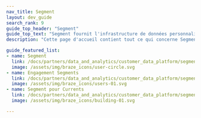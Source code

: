 ```yaml
---
nav_title: Segment
layout: dev_guide
search_rank: 9
guide_top_header: "Segment"
guide_top_text: "Segment fournit l'infrastructure de données personnalisées qui aide les entreprises à donner la priorité à leurs clients. Avec Segment, vous pouvez collecter, unifier et connecter vos données clients first-party à plus de 200 outils, notamment à des e-mails, au web, à des publicités, à des points de vente et à des appareils mobiles. Avec Segment, vous pouvez parvenir à une compréhension commune de vos utilisateurs et activer vos propres données pour créer des expériences personnalisées, centrées sur le client."
description: "Cette page d'accueil contient tout ce qui concerne Segment, la plateforme de données clients."

guide_featured_list:
- name: Segment
  link: /docs/partners/data_and_analytics/customer_data_platform/segment/segment/
  image: /assets/img/braze_icons/user-circle.svg
- name: Engagement Segments
  link: /docs/partners/data_and_analytics/customer_data_platform/segment/segment_engage/
  image: /assets/img/braze_icons/users-01.svg
- name: Segment pour Currents
  link: /docs/partners/data_and_analytics/customer_data_platform/segment/segment_for_currents/
  image: /assets/img/braze_icons/building-01.svg

---
```

<br>
